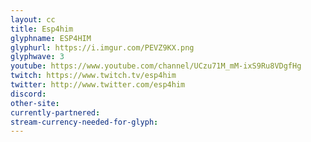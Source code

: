 ```yaml
---
layout: cc
title: Esp4him
glyphname: ESP4HIM
glyphurl: https://i.imgur.com/PEVZ9KX.png
glyphwave: 3
youtube: https://www.youtube.com/channel/UCzu71M_mM-ixS9Ru8VDgfHg
twitch: https://www.twitch.tv/esp4him
twitter: http://www.twitter.com/esp4him
discord: 
other-site: 
currently-partnered: 
stream-currency-needed-for-glyph: 
---
```


